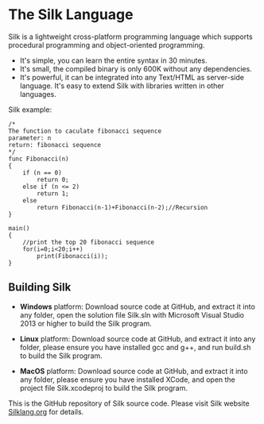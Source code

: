 # The Silk Language
Silk is a lightweight cross-platform programming language which supports procedural programming and object-oriented programming. 

- It's simple, you can learn the entire syntax in 30 minutes.
- It's small, the compiled binary is only 600K without any dependencies.
- It's powerful, it can be integrated into any Text/HTML as server-side language. It's easy to extend Silk with libraries written in other languages.

Silk example:
```
/* 
The function to caculate fibonacci sequence 
parameter: n
return: fibonacci sequence 
*/
func Fibonacci(n)
{
    if (n == 0)
        return 0;
    else if (n <= 2)
        return 1;
    else
        return Fibonacci(n-1)+Fibonacci(n-2);//Recursion
}

main()
{
    //print the top 20 fibonacci sequence
    for(i=0;i<20;i++)
        print(Fibonacci(i));
}
```
## Building Silk
- **Windows** platform: 
  Download source code at GitHub, and extract it into any folder, open the solution file Silk.sln with Microsoft Visual Studio 2013 or higher to build the Silk program.

- **Linux** platform: 
  Download source code at GitHub, and extract it into any folder, please ensure you have installed gcc and g++, and run build.sh to build the Silk program.

- **MacOS** platform: 
  Download source code at GitHub, and extract it into any folder, please ensure you have installed XCode, and open the project file Silk.xcodeproj to build the Silk program.

This is the GitHub repository of Silk source code. Please visit Silk website [Silklang.org](https://silklang.org/) for details. 
